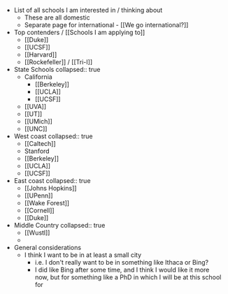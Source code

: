 - List of all schools I am interested in / thinking about
	- These are all domestic
	- Separate page for international - [[We go international?]]
- Top contenders / [[Schools I am applying to]]
	- [[Duke]]
	- [[UCSF]]
	- [[Harvard]]
	- [[Rockefeller]] / [[Tri-I]]
- State Schools
  collapsed:: true
	- California
		- [[Berkeley]]
		- [[UCLA]]
		- [[UCSF]]
	- [[UVA]]
	- [[UT]]
	- [[UMich]]
	- [[UNC]]
- West coast
  collapsed:: true
	- [[Caltech]]
	- Stanford
	- [[Berkeley]]
	- [[UCLA]]
	- [[UCSF]]
- East coast
  collapsed:: true
	- [[Johns Hopkins]]
	- [[UPenn]]
	- [[Wake Forest]]
	- [[Cornell]]
	- [[Duke]]
- Middle Country
  collapsed:: true
	- [[Wustl]]
	-
- General considerations
	- I think I want to be in at least a small city
		- i.e. I don't really want to be in something like Ithaca or Bing?
		- I did like Bing after some time, and I think I would like it more now, but for something like a PhD in which I will be at this school for